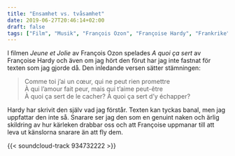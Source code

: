 ```yaml
---
title: "Ensamhet vs. tvåsamhet"
date: 2019-06-27T20:46:14+02:00
draft: false
tags: ["Film", "Musik", "François Ozon", "Françoise Hardy", "Frankrike", "Kärlek", "Ensamhet", "Roy Andersson"]
---
```


I filmen _Jeune et Jolie_ av François Ozon spelades _A quoi ça sert_ av Françoise Hardy och även om jag hört den förut har jag inte fastnat för texten som jag gjorde då. Den inledande versen sätter stämningen:

> Comme toi j’ai un cœur, qui ne peut rien promettre  
>  À qui l’amour fait peur, mais qui t’aime peut-être  
> À quoi ça sert de le cacher? À quoi ça sert d’y échapper?  

Hardy har skrivit den själv vad jag förstår. Texten kan tyckas banal, men jag uppfattar den inte så. Snarare ser jag den som en genuint naken och ärlig skildring av hur kärleken drabbar oss och att Françoise uppmanar till att leva ut känslorna snarare än att fly dem.

{{< soundcloud-track 934732222 >}}
